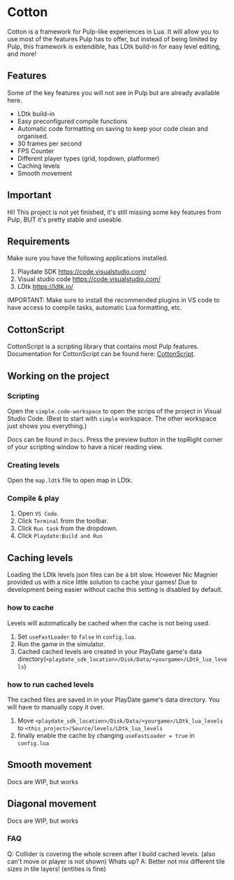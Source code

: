 # Cotton

Cotton is a framework for Pulp-like experiences in Lua. It will allow you to use most of the features Pulp has to offer, but instead of being limited by Pulp, this framework is extendible, has LDtk build-in for easy level editing, and more!

## Features

Some of the key features you will not see in Pulp but are already available here.

* LDtk build-in
* Easy preconfigured compile functions
* Automatic code formatting on saving to keep your code clean and organised.
* 30 frames per second
* FPS Counter
* Different player types (grid, topdown, platformer)
* Caching levels
* Smooth movement

## Important

Hi! This project is not yet finished, it's still missing some key features from Pulp, BUT it's pretty stable and useable.

## Requirements

Make sure you have the following applications installed.

1. Playdate SDK https://code.visualstudio.com/
2. Visual studio code https://code.visualstudio.com/
3. LDtk https://ldtk.io/

IMPORTANT: Make sure to install the recommended plugins in VS code to have access to compile tasks, automatic Lua formatting, etc.

## CottonScript

CottonScript is a scripting library that contains most Pulp features.
Documentation for CottonScript can be found here: [CottonScript](https://github.com/unbelievableflavour/Cotton/blob/master/Docs/CottonScript.md).

## Working on the project

### Scripting

Open the `simple.code-workspace` to open the scrips of the project in Visual Studio Code.
(Best to start with `simple` workspace. The other workspace just shows you everything.)

Docs can be found in `Docs`. Press the preview button in the topRight corner of your scripting window to have a nicer reading view.

### Creating levels

Open the `map.ldtk` file to open map in LDtk.

### Compile & play

1. Open `VS Code`.
1. Click `Terminal` from the toolbar.
1. Click `Run task` from the dropdown.
1. Click `Playdate:Build and Run`

## Caching levels

Loading the LDtk levels json files can be a bit slow. However Nic Magnier provided us with a nice little solution to cache your games!
Due to development being easier without cache this setting is disabled by default.

### how to cache

Levels will automatically be cached when the cache is not being used. 

1. Set `useFastLoader` to `false` in `config.lua`.
2. Run the game in the simulator.
3. Cached cached levels are created in your PlayDate game's data directory(`<playdate_sdk_location>/Disk/Data/<yourgame>/LDtk_lua_levels`)

### how to run cached levels

The cached files are saved in in your PlayDate game's data directory. You will have to manually copy it over.

1. Move `<playdate_sdk_location>/Disk/Data/<yourgame>/LDtk_lua_levels` to `<this_project>/Source/levels/LDtk_lua_levels`
2. finally enable the cache by changing `useFastLoader = true` in `config.lua`

## Smooth movement

Docs are WIP, but works

## Diagonal movement

Docs are WIP, but works

### FAQ

Q: Collider is covering the whole screen after I build cached levels. (also can't move or player is not shown) Whats up?
A: Better not mix different tile sizes in tile layers! (entities is fine)
